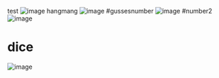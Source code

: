 test
![image](https://github.com/Sadrakhtarshenas/python/assets/140339193/cea3f025-7512-4539-bd0a-ef4513e1301c)
hangmang
![image](https://github.com/Sadrakhtarshenas/python/assets/140339193/a5413873-28cb-47b9-8431-d4b7671a586a)
#gussesnumber
![image](https://github.com/Sadrakhtarshenas/python/assets/140339193/ecc4d77c-524e-43ee-a80c-c41aaaf24266)
#number2
![image](https://github.com/Sadrakhtarshenas/python/assets/140339193/c9d98326-7709-49d9-9cf8-58f700f01abf)
# dice
![image](https://github.com/Sadrakhtarshenas/python/assets/140339193/3017e04c-9207-4f03-8fd4-bb6b9d0785a0)

